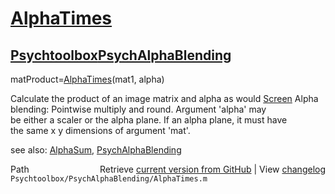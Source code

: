 # [AlphaTimes](AlphaTimes)
## [Psychtoolbox](Psychtoolbox)[PsychAlphaBlending](PsychAlphaBlending)

matProduct=[AlphaTimes](AlphaTimes)(mat1, alpha)  
  
Calculate the product of an image matrix and alpha as would [Screen](Screen) Alpha  
blending: Pointwise multiply and round.  Argument 'alpha' may  
be either a scaler or the alpha plane.   If an alpha plane, it must have  
the same x y dimensions of argument 'mat'.  
  
see also: [AlphaSum](AlphaSum), [PsychAlphaBlending](PsychAlphaBlending)  




<div class="code_header" style="text-align:right;">
  <span style="float:left;">Path&nbsp;&nbsp;</span> <span class="counter">Retrieve <a href=
  "https://raw.github.com/Psychtoolbox-3/Psychtoolbox-3/beta/Psychtoolbox/PsychAlphaBlending/AlphaTimes.m">current version from GitHub</a> | View <a href=
  "https://github.com/Psychtoolbox-3/Psychtoolbox-3/commits/beta/Psychtoolbox/PsychAlphaBlending/AlphaTimes.m">changelog</a></span>
</div>
<div class="code">
  <code>Psychtoolbox/PsychAlphaBlending/AlphaTimes.m</code>
</div>


